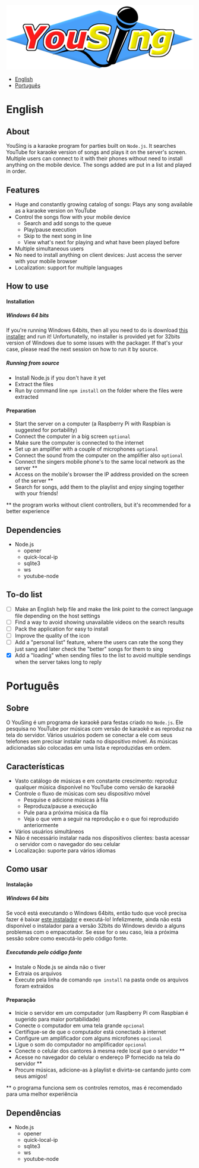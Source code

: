 ![YouSing](https://raw.githubusercontent.com/rafaelff/YouSing/master/Source/img/ys_logo.png)

* [English](#english)
* [Português](#português)

# English

## About
YouSing is a karaoke program for parties built on `Node.js`. It searches YouTube for karaoke version of songs and plays it on the server's screen. Multiple users can connect to it with their phones without need to install anything on the mobile device. The songs added are put in a list and played in order.

## Features
- Huge and constantly growing catalog of songs: Plays any song available as a karaoke version on YouTube
- Control the songs flow with your mobile device
  - Search and add songs to the queue
  - Play/pause execution
  - Skip to the next song in line
  - View what's next for playing and what have been played before
- Multiple simultaneous users
- No need to install anything on client devices: Just access the server with your mobile browser
- Localization: support for multiple languages

## How to use
#### Installation
##### Windows 64 bits
If you're running Windows 64bits, then all you need to do is download [this installer](https://github.com/rafaelff/YouSing/raw/master/YouSing-x64.exe) and run it!
Unfortunatelly, no installer is provided yet for 32bits version of Windows due to some issues with the packager. If that's your case, please read the next session on how to run it by source.
##### Running from source
- Install Node.js if you don't have it yet
- Extract the files
- Run by command line `npm install` on the folder where the files were extracted 
#### Preparation
- Start the server on a computer (a Raspberry Pi with Raspbian is suggested for portability)
- Connect the computer in a big screen `optional`
- Make sure the computer is connected to the internet
- Set up an amplifier with a couple of microphones `optional`
- Connect the sound from the computer on the amplifier also `optional`
- Connect the singers mobile phone's to the same local network as the server **
- Access on the mobile's browser the IP address provided on the screen of the server **
- Search for songs, add them to the playlist and enjoy singing together with your friends!

** the program works without client controllers, but it's recommended for a better experience

## Dependencies
- Node.js
  - opener
  - quick-local-ip
  - sqlite3
  - ws
  - youtube-node

## To-do list
- [ ] Make an English help file and make the link point to the correct language file depending on the host settings
- [ ] Find a way to avoid showing unavailable videos on the search results
- [ ] Pack the application for easy to install
- [ ] Improve the quality of the icon
- [ ] Add a "personal list" feature, where the users can rate the song they just sang and later check the "better" songs for them to sing
- [x] Add a "loading" when sending files to the list to avoid multiple sendings when the server takes long to reply

# Português

## Sobre
O YouSing é um programa de karaokê para festas criado no `Node.js`. Ele pesquisa no YouTube por músicas com versão de karaokê e as reproduz na tela do servidor. Vários usuários podem se conectar a ele com seus telefones sem precisar instalar nada no dispositivo móvel. As músicas adicionadas são colocadas em uma lista e reproduzidas em ordem.

## Características
- Vasto catálogo de músicas e em constante crescimento: reproduz qualquer música disponível no YouTube como versão de karaokê
- Controle o fluxo de músicas com seu dispositivo móvel
  - Pesquise e adicione músicas à fila
  - Reproduza/pause a execução
  - Pule para a próxima música da fila
  - Veja o que vem a seguir na reprodução e o que foi reproduzido anteriormente
- Vários usuários simultâneos
- Não é necessário instalar nada nos dispositivos clientes: basta acessar o servidor com o navegador do seu celular
- Localização: suporte para vários idiomas

## Como usar
#### Instalação
##### Windows 64 bits
Se você está executando o Windows 64bits, então tudo que você precisa fazer é baixar [este instalador](https://github.com/rafaelff/YouSing/raw/master/YouSing-x64.exe) e executá-lo! Infelizmente, ainda não está disponível o instalador para a versão 32bits do Windows devido a alguns problemas com o empacotador. Se esse for o seu caso, leia a próxima sessão sobre como executá-lo pelo código fonte.
##### Executando pelo código fonte
- Instale o Node.js se ainda não o tiver
- Extraia os arquivos
- Execute pela linha de comando `npm install` na pasta onde os arquivos foram extraídos
#### Preparação
- Inicie o servidor em um computador (um Raspberry Pi com Raspbian é sugerido para maior portabilidade)
- Conecte o computador em uma tela grande `opcional`
- Certifique-se de que o computador está conectado à internet
- Configure um amplificador com alguns microfones `opcional`
- Ligue o som do computador no amplificador `opcional`
- Conecte o celular dos cantores à mesma rede local que o servidor **
- Acesse no navegador do celular o endereço IP fornecido na tela do servidor **
- Procure músicas, adicione-as à playlist e divirta-se cantando junto com seus amigos!

** o programa funciona sem os controles remotos, mas é recomendado para uma melhor experiência

## Dependências
- Node.js
  - opener
  - quick-local-ip
  - sqlite3
  - ws
  - youtube-node

